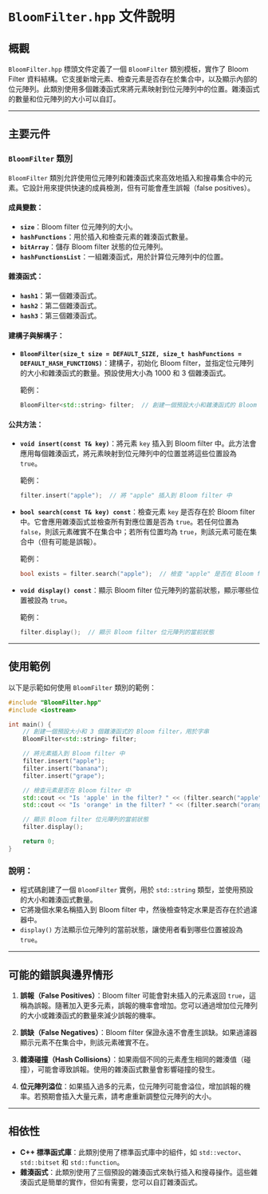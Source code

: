 # `BloomFilter.hpp` 文件說明

## 概觀

`BloomFilter.hpp` 標頭文件定義了一個 `BloomFilter` 類別模板，實作了 Bloom Filter 資料結構。它支援新增元素、檢查元素是否存在於集合中，以及顯示內部的位元陣列。此類別使用多個雜湊函式來將元素映射到位元陣列中的位置。雜湊函式的數量和位元陣列的大小可以自訂。

---

## 主要元件

### `BloomFilter` 類別

`BloomFilter` 類別允許使用位元陣列和雜湊函式來高效地插入和搜尋集合中的元素。它設計用來提供快速的成員檢測，但有可能會產生誤報（false positives）。

#### 成員變數：
- **`size`**：Bloom filter 位元陣列的大小。
- **`hashFunctions`**：用於插入和檢查元素的雜湊函式數量。
- **`bitArray`**：儲存 Bloom filter 狀態的位元陣列。
- **`hashFunctionsList`**：一組雜湊函式，用於計算位元陣列中的位置。

#### 雜湊函式：
- **`hash1`**：第一個雜湊函式。
- **`hash2`**：第二個雜湊函式。
- **`hash3`**：第三個雜湊函式。

#### 建構子與解構子：
- **`BloomFilter(size_t size = DEFAULT_SIZE, size_t hashFunctions = DEFAULT_HASH_FUNCTIONS)`**：建構子，初始化 Bloom filter，並指定位元陣列的大小和雜湊函式的數量。預設使用大小為 1000 和 3 個雜湊函式。

  範例：
  ```cpp
  BloomFilter<std::string> filter;  // 創建一個預設大小和雜湊函式的 Bloom filter，用於字串
  ```

#### 公共方法：

- **`void insert(const T& key)`**：將元素 `key` 插入到 Bloom filter 中。此方法會應用每個雜湊函式，將元素映射到位元陣列中的位置並將這些位置設為 `true`。

  範例：
  ```cpp
  filter.insert("apple");  // 將 "apple" 插入到 Bloom filter 中
  ```

- **`bool search(const T& key) const`**：檢查元素 `key` 是否存在於 Bloom filter 中。它會應用雜湊函式並檢查所有對應位置是否為 `true`。若任何位置為 `false`，則該元素確實不在集合中；若所有位置均為 `true`，則該元素可能在集合中（但有可能是誤報）。

  範例：
  ```cpp
  bool exists = filter.search("apple");  // 檢查 "apple" 是否在 Bloom filter 中
  ```

- **`void display() const`**：顯示 Bloom filter 位元陣列的當前狀態，顯示哪些位置被設為 `true`。

  範例：
  ```cpp
  filter.display();  // 顯示 Bloom filter 位元陣列的當前狀態
  ```

---

## 使用範例

以下是示範如何使用 `BloomFilter` 類別的範例：

```cpp
#include "BloomFilter.hpp"
#include <iostream>

int main() {
    // 創建一個預設大小和 3 個雜湊函式的 Bloom filter，用於字串
    BloomFilter<std::string> filter;

    // 將元素插入到 Bloom filter 中
    filter.insert("apple");
    filter.insert("banana");
    filter.insert("grape");

    // 檢查元素是否在 Bloom filter 中
    std::cout << "Is 'apple' in the filter? " << (filter.search("apple") ? "Yes" : "No") << std::endl;
    std::cout << "Is 'orange' in the filter? " << (filter.search("orange") ? "Yes" : "No") << std::endl;

    // 顯示 Bloom filter 位元陣列的當前狀態
    filter.display();

    return 0;
}
```

### 說明：
- 程式碼創建了一個 `BloomFilter` 實例，用於 `std::string` 類型，並使用預設的大小和雜湊函式數量。
- 它將幾個水果名稱插入到 Bloom filter 中，然後檢查特定水果是否存在於過濾器中。
- `display()` 方法顯示位元陣列的當前狀態，讓使用者看到哪些位置被設為 `true`。

---

## 可能的錯誤與邊界情形

1. **誤報（False Positives）**：Bloom filter 可能會對未插入的元素返回 `true`，這稱為誤報。隨著加入更多元素，誤報的機率會增加。您可以通過增加位元陣列的大小或雜湊函式的數量來減少誤報的機率。

2. **誤缺（False Negatives）**：Bloom filter 保證永遠不會產生誤缺。如果過濾器顯示元素不在集合中，則該元素確實不在。

3. **雜湊碰撞（Hash Collisions）**：如果兩個不同的元素產生相同的雜湊值（碰撞），可能會導致誤報。使用的雜湊函式數量會影響碰撞的發生。

4. **位元陣列溢位**：如果插入過多的元素，位元陣列可能會溢位，增加誤報的機率。若預期會插入大量元素，請考慮重新調整位元陣列的大小。

---

## 相依性

- **C++ 標準函式庫**：此類別使用了標準函式庫中的組件，如 `std::vector`、`std::bitset` 和 `std::function`。
- **雜湊函式**：此類別使用了三個預設的雜湊函式來執行插入和搜尋操作。這些雜湊函式是簡單的實作，但如有需要，您可以自訂雜湊函式。
